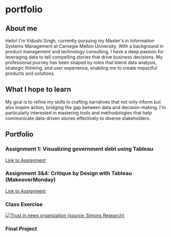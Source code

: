 # portfolio

## About me
Hello! I'm Vidushi Singh, currently pursuing my Master's in Information Systems Management at Carnegie Mellon University. With a background in product management and technology consulting, I have a deep passion for leveraging data to tell compelling stories that drive business decisions. My professional journey has been shaped by roles that blend data analysis, strategic thinking, and user experience, enabling me to create impactful products and solutions.

## What I hope to learn 
My goal is to refine my skills in crafting narratives that not only inform but also inspire action, bridging the gap between data and decision-making. I'm particularly interested in mastering tools and methodologies that help communicate data-driven stories effectively to diverse stakeholders.

## Portfolio

### Assignment 1: Visualizing government debt using Tableau
[Link to Assignment](/dataviz.md)

### Assignment 3&4: Critique by Design with Tableau (MakeoverMonday)
[Link to Assignment](/assignment3.md)

### Class Exercise

<div class='tableauPlaceholder' id='viz1725600202188' style='position: relative'><noscript><a href='#'><img alt='Trust in news organization (source: Simons Research) ' src='https:&#47;&#47;public.tableau.com&#47;static&#47;images&#47;Ne&#47;NewOrganization&#47;Sheet12&#47;1_rss.png' style='border: none' /></a></noscript><object class='tableauViz'  style='display:none;'><param name='host_url' value='https%3A%2F%2Fpublic.tableau.com%2F' /> <param name='embed_code_version' value='3' /> <param name='site_root' value='' /><param name='name' value='NewOrganization&#47;Sheet12' /><param name='tabs' value='no' /><param name='toolbar' value='yes' /><param name='static_image' value='https:&#47;&#47;public.tableau.com&#47;static&#47;images&#47;Ne&#47;NewOrganization&#47;Sheet12&#47;1.png' /> <param name='animate_transition' value='yes' /><param name='display_static_image' value='yes' /><param name='display_spinner' value='yes' /><param name='display_overlay' value='yes' /><param name='display_count' value='yes' /><param name='language' value='en-US' /><param name='filter' value='publish=yes' /></object></div>               
<script type='text/javascript'>                    
  var divElement = document.getElementById('viz1725600202188');             
  var vizElement = divElement.getElementsByTagName('object')[0];                   
  vizElement.style.width='100%';vizElement.style.height=(divElement.offsetWidth*0.75)+'px';              
  var scriptElement = document.createElement('script');                    
  scriptElement.src = 'https://public.tableau.com/javascripts/api/viz_v1.js';              
  vizElement.parentNode.insertBefore(scriptElement, vizElement);               
</script>

### Final Project

